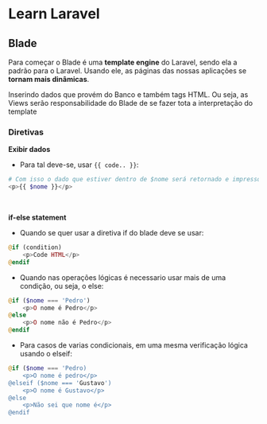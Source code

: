 # Learn Laravel


## Blade

Para começar o Blade é uma **template engine** do Laravel, sendo ela a padrão para o Laravel. Usando ele, as páginas das nossas aplicações se **tornam mais dinâmicas**.

Inserindo dados que provém do Banco e também tags HTML. Ou seja, as Views serão responsabilidade do Blade de se fazer tota a interpretação do template


### Diretivas


**Exibir dados**

- Para tal deve-se, usar ``{{ code.. }}``:

```php
# Com isso o dado que estiver dentro de $nome será retornado e impresso na View
<p>{{ $nome }}</p>
```

<br>

**if-else statement**

- Quando se quer usar a diretiva if do blade deve se usar:

```php
@if (condition)
    <p>Code HTML</p>
@endif
```

- Quando nas operações lógicas é necessario usar mais de uma condição, ou seja, o else:

```php
@if ($nome === 'Pedro')
    <p>O nome é Pedro</p>
@else
    <p>O nome não é Pedro</p>
@endif
```

- Para casos de varias condicionais, em uma mesma verificação lógica usando o elseif:

```php
@if ($nome === 'Pedro)
    <p>O nome é pedro</p>
@elseif ($nome === 'Gustavo')
    <p>O nome é Gustavo</p>
@else
    <p>Não sei que nome é</p>
@endif
```

